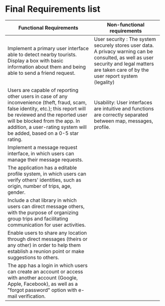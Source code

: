 # Final Requirements list 

| Functional Requirements | Non-functional requirements | 
| --------------------| ---------------|
| Implement a primary user interface able to detect nearby tourists. Display a box with basic information about them and being able to send a friend request. | User security : The system securely stores user data. A privacy warning can be consulted, as well as user security and legal matters are taken care of by the user report system (legality) | 
|Users are capable of reporting other users in case of any inconvenience (theft, fraud, scam, false identity, etc.); this report will be reviewed and the reported user will be blocked from the app. In addition, a user-rating system will be added, based on a 0-5 star rating. | Usability: User interfaces are intuitive and functions are correctly separated between map, messages, profile.| 
| Implement a message request interface, in which users can manage their message requests. |
| The application has a editable profile system, in which users can verify others' identities, such as origin, number of trips, age, gender. |
| Include a chat library in which users can direct message others, with the purpose of organizing group trips and facilitating communication for user activities. |
| Enable users to share any location through direct messages (theirs or any other) in order to help them establish a reunion point or make suggestions to others. |
| The app has a login in which users can create an account or access with another account (Google, Apple, Facebook), as well as a "forgot password" option with e-mail verification. | 
